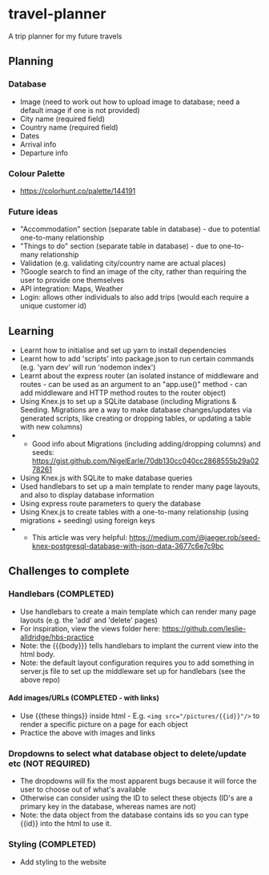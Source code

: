 # travel-planner
A trip planner for my future travels

## Planning
### Database
* Image (need to work out how to upload image to database; need a default image if one is not provided)
* City name (required field)
* Country name (required field)
* Dates
* Arrival info
* Departure info

### Colour Palette
* https://colorhunt.co/palette/144191

### Future ideas
* "Accommodation" section (separate table in database) - due to potential one-to-many relationship
* "Things to do" section (separate table in database) - due to one-to-many relationship
* Validation (e.g. validating city/country name are actual places)
* ?Google search to find an image of the city, rather than requiring the user to provide one themselves
* API integration: Maps, Weather
* Login: allows other individuals to also add trips (would each require a unique customer id)

## Learning
* Learnt how to initialise and set up yarn to install dependencies
* Learnt how to add 'scripts' into package.json to run certain commands (e.g. 'yarn dev' will run 'nodemon index')
* Learnt about the express router (an isolated instance of middleware and routes - can be used as an argument to an "app.use()" method - can add middleware and HTTP method routes to the router object)
* Using Knex.js to set up a SQLite database (including Migrations & Seeding. Migrations are a way to make database changes/updates via generated scripts, like creating or dropping tables, or updating a table with new columns)
* - Good info about Migrations (including adding/dropping columns) and seeds: https://gist.github.com/NigelEarle/70db130cc040cc2868555b29a0278261
* Using Knex.js with SQLite to make database queries
* Used handlebars to set up a main template to render many page layouts, and also to display database information
* Using express route parameters to query the database
* Using Knex.js to create tables with a one-to-many relationship (using migrations + seeding) using foreign keys
* - This article was very helpful: https://medium.com/@jaeger.rob/seed-knex-postgresql-database-with-json-data-3677c6e7c9bc

## Challenges to complete
### Handlebars (COMPLETED)
* Use handlebars to create a main template which can render many page layouts (e.g. the 'add' and 'delete' pages)
* For inspiration, view the views folder here: https://github.com/leslie-alldridge/hbs-practice
* Note: the {{{body}}} tells handlebars to implant the current view into the html body.
* Note: the default layout configuration requires you to add something in server.js file to set up the middleware set up for handlebars (see the above repo)

#### Add images/URLs (COMPLETED - with links)
* Use {{these things}} inside html - E.g. ``` <img src="/pictures/{{id}}"/> ``` to render a specific picture on a page for each object
* Practice the above with images and links

### Dropdowns to select what database object to delete/update etc (NOT REQUIRED)
* The dropdowns will fix the most apparent bugs because it will force the user to choose out of what's available
* Otherwise can consider using the ID to select these objects (ID's are a primary key in the database, whereas names are not)
* Note: the data object from the database contains ids so you can type {{id}} into the html to use it.

### Styling (COMPLETED)
* Add styling to the website
